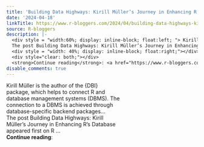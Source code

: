 ```yaml
---
title: 'Building Data Highways: Kirill Müller’s Journey in Enhancing R’s Database'
date: '2024-04-18'
linkTitle: https://www.r-bloggers.com/2024/04/building-data-highways-kirill-mullers-journey-in-enhancing-rs-database/
source: R-bloggers
description: |-
  <div style = "width:60%; display: inline-block; float:left; "> Kirill Müller is the author of the {DBI} package, which helps to connect R and database management systems (DBMS). The connection to a DBMS is achieved through database-specific backend packages...<br />
  The post Building Data Highways: Kirill Müller’s Journey in Enhancing R’s Database appeared first on R ...</div>
  <div style = "width: 40%; display: inline-block; float:right;"></div>
  <div style="clear: both;"></div>
  <strong>Continue reading</strong>: <a href="https://www.r-bloggers.com/2024/04/building-data-highways-kirill-mullers-jou ...
disable_comments: true
---
```

<div style = "width:60%; display: inline-block; float:left; "> Kirill Müller is the author of the {DBI} package, which helps to connect R and database management systems (DBMS). The connection to a DBMS is achieved through database-specific backend packages...<br />
The post Building Data Highways: Kirill Müller’s Journey in Enhancing R’s Database appeared first on R ...</div>
<div style = "width: 40%; display: inline-block; float:right;"></div>
<div style="clear: both;"></div>
<strong>Continue reading</strong>: <a href="https://www.r-bloggers.com/2024/04/building-data-highways-kirill-mullers-jou ...